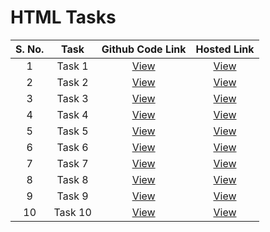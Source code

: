 # HTML Tasks

S. No. | Task | Github Code Link | Hosted Link
:-: | :-: | :-: | :-:
1 | Task 1 | [View](https://github.com/aryanv8/TasksHTML/blob/main/task1.html) | [View](https://aryanv8.github.io/TasksHTML/task1.html)
2 | Task 2 | [View](https://github.com/aryanv8/TasksHTML/blob/main/task2.html) | [View](https://aryanv8.github.io/TasksHTML/task2.html)
3 | Task 3 | [View](https://github.com/aryanv8/TasksHTML/blob/main/task3.html) | [View](https://aryanv8.github.io/TasksHTML/task3.html)
4 | Task 4 | [View](https://github.com/aryanv8/TasksHTML/blob/main/task4.html) | [View](https://aryanv8.github.io/TasksHTML/task4.html)
5 | Task 5 | [View](https://github.com/aryanv8/TasksHTML/blob/main/task5.html) | [View](https://aryanv8.github.io/TasksHTML/task5.html)
6 | Task 6 | [View](https://github.com/aryanv8/TasksHTML/blob/main/task6.html) | [View](https://aryanv8.github.io/TasksHTML/task6.html)
7 | Task 7 | [View](https://github.com/aryanv8/TasksHTML/blob/main/task7.html) | [View](https://aryanv8.github.io/TasksHTML/task7.html)
8 | Task 8 | [View](https://github.com/aryanv8/TasksHTML/blob/main/task8.html) | [View](https://aryanv8.github.io/TasksHTML/task8.html)
9 | Task 9 | [View](https://github.com/aryanv8/TasksHTML/blob/main/task9.html) | [View](https://aryanv8.github.io/TasksHTML/task9.html)
10 | Task 10 | [View](https://github.com/aryanv8/TasksHTML/blob/main/task10.html) | [View](https://aryanv8.github.io/TasksHTML/task10.html)